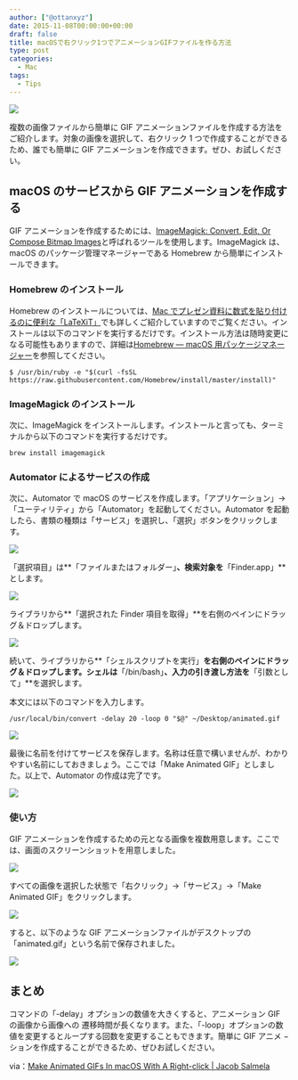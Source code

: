 ```yaml
---
author: ["@ottanxyz"]
date: 2015-11-08T00:00:00+00:00
draft: false
title: macOSで右クリック1つでアニメーションGIFファイルを作る方法
type: post
categories:
  - Mac
tags:
  - Tips
---
```


![](151108-563f43efc6d2e-1.jpg)

複数の画像ファイルから簡単に GIF アニメーションファイルを作成する方法をご紹介します。対象の画像を選択して、右クリック 1 つで作成することができるため、誰でも簡単に GIF アニメーションを作成できます。ぜひ、お試しください。

## macOS のサービスから GIF アニメーションを作成する

GIF アニメーションを作成するためには、[ImageMagick: Convert, Edit, Or Compose Bitmap Images](http://www.imagemagick.org/script/index.php)と呼ばれるツールを使用します。ImageMagick は、macOS のパッケージ管理マネージャーである Homebrew から簡単にインストールできます。

### Homebrew のインストール

Homebrew のインストールについては、[Mac でプレゼン資料に数式を貼り付けるのに便利な「LaTeXiT」](/posts/2014/09/mac-latex-presentation-92/)でも詳しくご紹介していますのでご覧ください。インストールは以下のコマンドを実行するだけです。インストール方法は随時変更になる可能性もありますので、詳細は[Homebrew — macOS 用パッケージマネージャー](https://brew.sh/index_ja.html)を参照してください。

    $ /usr/bin/ruby -e "$(curl -fsSL https://raw.githubusercontent.com/Homebrew/install/master/install)"

### ImageMagick のインストール

次に、ImageMagick をインストールします。インストールと言っても、ターミナルから以下のコマンドを実行するだけです。

    brew install imagemagick

### Automator によるサービスの作成

次に、Automator で macOS のサービスを作成します。「アプリケーション」→「ユーティリティ」から「Automator」を起動してください。Automator を起動したら、書類の種類は「サービス」を選択し、「選択」ボタンをクリックします。

![](151108-563f43f0e6141-1.png)

「選択項目」は**「ファイルまたはフォルダー」**、検索対象を**「Finder.app」**とします。

![](151108-563f43f263b63.png)

ライブラリから**「選択された Finder 項目を取得」**を右側のペインにドラッグ＆ドロップします。

![](151108-563f43f452629.png)

続いて、ライブラリから**「シェルスクリプトを実行」**を右側のペインにドラッグ＆ドロップします。シェルは**「/bin/bash」**、入力の引き渡し方法を**「引数として」**を選択します。

本文には以下のコマンドを入力します。

    /usr/local/bin/convert -delay 20 -loop 0 "$@" ~/Desktop/animated.gif

![](151108-563f43f805bc2.png)

最後に名前を付けてサービスを保存します。名称は任意で構いませんが、わかりやすい名前にしておきましょう。ここでは「Make Animated GIF」としました。以上で、Automator の作成は完了です。

![](151108-563f43fb0e88b.png)

### 使い方

GIF アニメーションを作成するための元となる画像を複数用意します。ここでは、画面のスクリーンショットを用意しました。

![](151108-563f43fbf2901.png)

すべての画像を選択した状態で「右クリック」→「サービス」→「Make Animated GIF」をクリックします。

![](151108-563f43ffacc00.png)

すると、以下のような GIF アニメーションファイルがデスクトップの「animated.gif」という名前で保存されました。

![](151108-563f4404e4eb6.gif)

## まとめ

コマンドの「-delay」オプションの数値を大きくすると、アニメーション GIF の画像から画像への 遷移時間が長くなります。また、「-loop」オプションの数値を変更するとループする回数を変更することもできます。簡単に GIF アニメ − ションを作成することができるため、ぜひお試しください。

via：[Make Animated GIFs In macOS With A Right-click | Jacob Salmela](https://jacobsalmela.com/2015/11/02/make-animated-gifs-in-os-x-with-a-right-click/)
